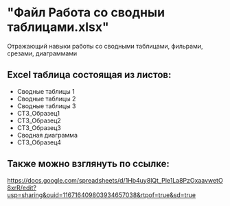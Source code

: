 # "Файл Работа со сводныи таблицами.xlsx"
Отражающий навыки работы со сводными таблицами, фильрами, срезами, диаграммами

## Excel таблица состоящая из листов:
  * Сводные таблицы 1
  * Сводные таблицы 2
  * Сводные таблицы 3
  * СТ3_Образец1
  * СТ3_Образец2
  * СТ3_Образец3
  * Сводная диаграмма
  * СТ3_Образец4

## Также можно взглянуть по ссылке:
https://docs.google.com/spreadsheets/d/1Hb4uy8lQt_Ple1La8PzOxaavwetO8xrR/edit?usp=sharing&ouid=116716409803934657038&rtpof=true&sd=true
